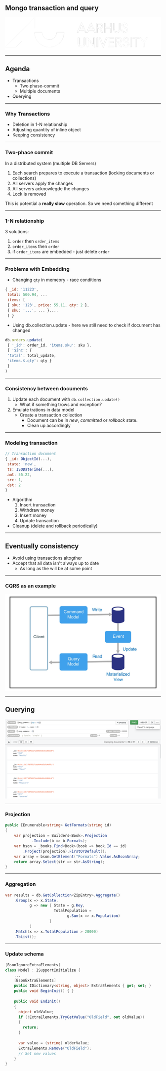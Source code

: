 <!-- .slide: data-background="#003d73" -->
## Mongo transaction and query

![AU Logo](./../img/aulogo_uk_var2_white.png "AU Logo") <!-- .element style="width: 200px; position: fixed; bottom: 50px; left: 50px" -->

----

## Agenda

* Transactions
    * Two phase-commit
    * Multiple documents
* Querying

---

### Why Transactions

* Deletion in 1-N relationship
* Adjusting quantity of inline object
* Keeping consistency

----

### Two-phace commit

In a distributed system (multiple DB Servers)

1. Each search prepares to execute a transaction (locking documents or collections)
1. All servers apply the changes
1. All servers acknowlegde the changes
1. Lock is removed

This is potential a **really slow** operation. So we need something different

----

### 1-N relationship

3 solutions:

1. `order` then `order_items`
1. `order_items` then `order`
1. if `order_items` are embedded - just delete `order`

----

### Problems with Embedding

* Changing `qty` in memeory - race conditions
```javascript
{ _id: '11223',
 total: 500.94, ...
 items: [
 { sku: '123', price: 55.11, qty: 2 },
 { sku: '...', ... },...
 ] }
```
* Using db.collection.update - here we still need to check if document has changed
```javascript
db.orders.update(
 { '_id': order_id, 'items.sku': sku },
 { '$inc': {
 'total': total_update,
 'items.$.qty': qty }
 }
)
```

----

### Consistency between documents

1. Update each document with `db.collection.update()`
    * What if something trows and exception?
1. Emulate trations in data model
    * Create a transaction collection
        * Document can be in *new*, *committed* or *rollback* state.
        * Clean up accordingly

----

### Modeling transaction

```javascript
// Transaction document
{ _id: ObjectId(...),
 state: 'new',
 ts: ISODateTime(...),
 amt: 55.22,
 src: 1,
 dst: 2
}
```

* Algorithm
    1. Insert transaction
    1. Withdraw money
    1. Insert money
    1. Update transaction
* Cleanup (delete and rollback periodically)

---

## Eventually consistency

* Avoid using transactions altogther
* Accept that all data isn't always up to date
    * As long as the will be at some point


----

### CQRS as an example

![CQRS](./img/sync_write_read.jpeg " source: https://awesomeopensource.com/project/fals/cqrs-clean-eventual-consistency?categoryPage=2")


---

## Querying

![Querying](./img/querying.png "")

----

### Projection

```csharp
public IEnumerable<string> GetFormats(string id)
{
    var projection = Builders<Book>.Projection
            .Include(b => b.Formats);
    var bson = _books.Find<Book>(book => book.Id == id)
        .Project(projection).FirstOrDefault();
    var array = bson.GetElement("Formats").Value.AsBsonArray;
    return array.Select(str => str.AsString);
}
```

----

### Aggregation

```csharp
var results = db.GetCollection<ZipEntry>.Aggregate()
    .Group(x => x.State,
           g => new { State = g.Key,
                      TotalPopulation =
                            g.Sum(x => x.Population)
                    }
           )
    .Match(x => x.TotalPopulation > 20000)
    .ToList();
```

----

### Update schema


```csharp
[BsonIgnoreExtraElements]
class Model : ISupportInitialize {
    ...
    [BsonExtraElements]
    public IDictionary<string, object> ExtraElements { get; set; }
    public void BeginInit() { }
    
    public void EndInit()
    {
      object oldValue;
      if (!ExtraElements.TryGetValue("OldField", out oldValue))
      {
        return;
      }
    
      var value = (string) olderValue;
      ExtraElements.Remove("OldField");
      // Set new values
    }
}

